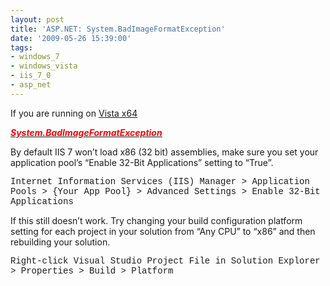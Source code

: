 ```yaml
---
layout: post
title: 'ASP.NET: System.BadImageFormatException'
date: '2009-05-26 15:39:00'
tags:
- windows_7
- windows_vista
- iis_7_0
- asp_net
---
```


If you are running on [Vista x64](http://www.microsoft.com/windows/windows-vista/default.aspx)

[**<font color="#ff0000">_System.BadImageFormatException_</font>**](http://msdn.microsoft.com/en-us/library/system.badimageformatexception.aspx)

By default IIS 7 won’t load x86 (32 bit) assemblies, make sure you set your application pool’s “Enable 32-Bit Applications” setting to “True”.

<font face="Courier New">Internet Information Services (IIS) Manager > Application Pools > {Your App Pool} > Advanced Settings > Enable 32-Bit Applications</font>

If this still doesn’t work. Try changing your build configuration platform setting for each project in your solution from “Any CPU” to “x86” and then rebuilding your solution.

<font face="Courier New">Right-click Visual Studio Project File in Solution Explorer > Properties > Build > Platform</font>
